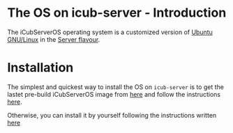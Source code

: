 # The OS on icub-server - Introduction

The iCubServerOS operating system is a customized version of [Ubuntu GNU/Linux](https://ubuntu.com/server) in the [Server flavour](https://ubuntu.com/server).

# Installation

The simplest and quickest way to install the OS on `icub-server` is to get the lastet pre-build iCubServerOS image from [here](../download.md) and follow the instructions [here](./icub-server-from-image.md).

Otherwise, you can install it by yourself following the instructions written [here](./icub-server-from-scratch.md)

